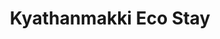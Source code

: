 ---
layout: location
exclusive: Yes
title: Kyathanmakki Eco Stay
keywords: resort stay
cover_image: "/properties/Kyathanmakki Eco Stay/1.jpg"
images_src: Kyathanmakki Eco Stay
price: ₹1,999
area: Kudremukh
rating: 5
description: Craving a nature fix? Look no further than Kyathanmakki Eco Stay! Nestled in Kalasa's vibrant hills, our homestay offers a cozy retreat for mountain enthusiasts. Sip your morning chai on your private balcony, mesmerized by the endless emerald valleys and majestic peaks. Our modern rooms come with free Wi-Fi and comfy beds, perfect for unwinding after a day of exploring hidden waterfalls and lush hiking trails. In the evenings, share stories with fellow travelers under a sky ablaze with stars.  Kyathanmakki Eco Stay – your simple escape for a true mountain experience. 
district: Chikmagalur
total-occupancy: 20
rooms: 4
stay-type: Home Stay
accomodation: [
    [2 Standard Room, 4, 2, shop],
    [1 Basic Room, 4, 2, house-door], 
    [1 Dormitory Room, 8, 4, shop]
]
pricing: [
    [BASIC PACKAGE, 1299, Stay | Activities | Breakfast | Hi-tea | Veg Snacks],
    [STANDARD PACKAGE, 1999, Stay | Activities | All Meals | Hi-tea | Veg Snacks],
    [COUPLE PACKAGE, 2299, Stay | Activities | All Meals | Hi-tea | Veg Snacks],
    [DORMITORY, 1799, Stay | Activities | All Meals | Hi-tea | Veg Snacks],
]
ameneties: [
    [ fa-solid fa-plug-circle-plus,Power Backup],
    [ fa-solid fa-snowflake,Refrigerator],
    [ fa-solid fa-wifi ,Wi-Fi],
    [ fa-solid fa-shirt,Laundry],
    [ fa-solid fa-square-parking,Parking],
    [ fa-solid fa-tower-observation,Balcony],
    [ fa-solid fa-mug-hot,Kettle],
    [ fa-solid fa-smoking,Smoking Area],
    [ fa-solid fa-tower-observation, Watch Tower],
    [ fa-solid fa-shower,Shower],
    [ fa-solid fa-hot-tub-person,Hot Water]
]
activities: [ 
    [ fa-solid fa-fire,Bonfire & Music],
    [ fa-solid fa-water, Water Stream], 
    [ fa-solid fa-chess-knight,Chess], 
    [ fa-solid fa-person-walking,Estate Walk], 
    [ fa-solid fa-spoon,Badmiton], 
    [ fa-solid fa-baseball-bat-ball,Cricket], 
    [ fa-solid fa-hockey-puck,Carrom], 
    [ fa-solid fa-volleyball,Vollyball], 
    [ fa-solid fa-person-walking,Nature Walk],
    [ fa-solid fa-person-hiking,Trekking], 
    [ fa-solid fa-dove,Bird Watch], 
    [ fa-solid fa-truck-pickup,Jeep-ride]
]
locations: ["Kyathanmakki Hills Station (3.5km)","Doddannashetti Caves (4km)","Panchamikallu View Point (13km)","Horandu Temple(7km)","Kalasa Temple(15km)","Ambatheertha(14km)","Hanging Bridge(16km)","Soormane Falls(17km)","Samse Tea Estate(21km)","Elaneer Falls(23km)","Kudremukh (34km)"]
breakfast: [Neer Dosa, item2, item3, item4]
lunch: [item1, item2, item3, item4]
dinner: [item1, item2, item3, item4]
tnc: ["Yes","Yes","Yes", "Yes", 12:00PM-11:00AM]
---